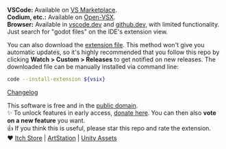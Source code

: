 **VSCode:** Available on [VS Marketplace](https://marketplace.visualstudio.com/items?itemName=${publisher}.${name}).  
**Codium, etc.:** Available on [Open-VSX](https://open-vsx.org/extension/${publisher}/${name}/${version}).  
**Browser:** Available in [vscode.dev](https://vscode.dev) and [github.dev](https://github.dev), with limited functionality.  
Just search for "godot files" on the IDE's extension view.

You can also download the [extension file](https://github.com/${ghRepo}/releases/download/v${version}/${vsix}). This method won't give you automatic updates, so it's highly recommended that you follow this repo by clicking **Watch > Custom > Releases** to get notified on new releases. The downloaded file can be manually installed via command line:
```sh
code --install-extension ${vsix}
```

[Changelog](https://github.com/${ghRepo}/blob/v${version}/CHANGELOG.md)

This software is free and in the [public domain].  
✨ To unlock features in early access, [donate here]. You can then also **vote on a new feature** you want.  
👍 If you think this is useful, please star this repo and rate the extension.  
❤️ [Itch Store] | [ArtStation] | [Unity Assets]

[public domain]: https://unlicense.org/
[donate here]: https://alfish.itch.io/godot-files-vscode
[Itch Store]: https://alfish.itch.io/
[ArtStation]: https://www.artstation.com/a/26333626
[Unity Assets]: https://assetstore.unity.com/publishers/30331
